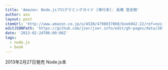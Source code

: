 ```yaml
---
title: 'Amazon: Node.jsプログラミングガイド [単行本]: 高橋 登史朗'
author: azu
layout: post
itemUrl: 'http://www.amazon.co.jp/o/ASIN/4798037060/book042-22/ref=nosim'
editJSONPath: 'https://github.com/jser/jser.info/edit/gh-pages/data/2013/02/index.json'
date: '2013-02-24T06:00:00Z'
tags:
  - node.js
  - book
---
```

2013年2月27日発売
Node.js本
